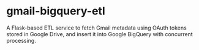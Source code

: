 # gmail-bigquery-etl
A Flask-based ETL service to fetch Gmail metadata using OAuth tokens stored in Google Drive, and insert it into Google BigQuery with concurrent processing.

